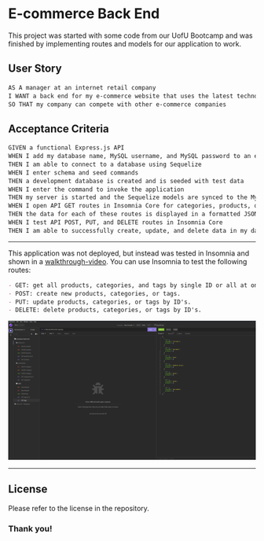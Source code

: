 # E-commerce Back End
This project was started with some code from our UofU Bootcamp and was finished by implementing routes and models for our application to work. <br>

## User Story
```md
AS A manager at an internet retail company
I WANT a back end for my e-commerce website that uses the latest technologies
SO THAT my company can compete with other e-commerce companies
```
## Acceptance Criteria
```md
GIVEN a functional Express.js API
WHEN I add my database name, MySQL username, and MySQL password to an environment variable file
THEN I am able to connect to a database using Sequelize
WHEN I enter schema and seed commands
THEN a development database is created and is seeded with test data
WHEN I enter the command to invoke the application
THEN my server is started and the Sequelize models are synced to the MySQL database
WHEN I open API GET routes in Insomnia Core for categories, products, or tags
THEN the data for each of these routes is displayed in a formatted JSON
WHEN I test API POST, PUT, and DELETE routes in Insomnia Core
THEN I am able to successfully create, update, and delete data in my database
```
***
This application was not deployed, but instead was tested in Insomnia and shown in a [walkthrough-video](https://drive.google.com/file/d/1afivHIK-w4X8zUUh3QzLq7Vhl1pHdX4n/view). You can use Insomnia to test the following routes:

```md
- GET: get all products, categories, and tags by single ID or all at once.
- POST: create new products, categories, or tags.
- PUT: update products, categories, or tags by ID's.
- DELETE: delete products, categories, or tags by ID's.
```
![example-pic](./images/Example.PNG)
***

## License

Please refer to the license in the repository.

### Thank you!